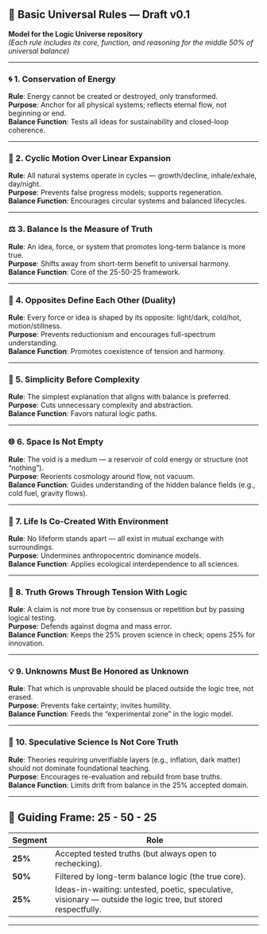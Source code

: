 ## 📜 **Basic Universal Rules — Draft v0.1**
**Model for the Logic Universe repository**  
*(Each rule includes its core, function, and reasoning for the middle 50% of universal balance)*

---

### 🌀 1. **Conservation of Energy**  
**Rule**: Energy cannot be created or destroyed, only transformed.  
**Purpose**: Anchor for all physical systems; reflects eternal flow, not beginning or end.  
**Balance Function**: Tests all ideas for sustainability and closed-loop coherence.

---

### 🔁 2. **Cyclic Motion Over Linear Expansion**  
**Rule**: All natural systems operate in cycles — growth/decline, inhale/exhale, day/night.  
**Purpose**: Prevents false progress models; supports regeneration.  
**Balance Function**: Encourages circular systems and balanced lifecycles.

---

### ⚖️ 3. **Balance Is the Measure of Truth**  
**Rule**: An idea, force, or system that promotes long-term balance is more true.  
**Purpose**: Shifts away from short-term benefit to universal harmony.  
**Balance Function**: Core of the 25-50-25 framework.

---

### 🔵 4. **Opposites Define Each Other (Duality)**  
**Rule**: Every force or idea is shaped by its opposite: light/dark, cold/hot, motion/stillness.  
**Purpose**: Prevents reductionism and encourages full-spectrum understanding.  
**Balance Function**: Promotes coexistence of tension and harmony.

---

### 🧩 5. **Simplicity Before Complexity**  
**Rule**: The simplest explanation that aligns with balance is preferred.  
**Purpose**: Cuts unnecessary complexity and abstraction.  
**Balance Function**: Favors natural logic paths.

---

### 🌐 6. **Space Is Not Empty**  
**Rule**: The void is a medium — a reservoir of cold energy or structure (not “nothing”).  
**Purpose**: Reorients cosmology around flow, not vacuum.  
**Balance Function**: Guides understanding of the hidden balance fields (e.g., cold fuel, gravity flows).

---

### 🌿 7. **Life Is Co-Created With Environment**  
**Rule**: No lifeform stands apart — all exist in mutual exchange with surroundings.  
**Purpose**: Undermines anthropocentric dominance models.  
**Balance Function**: Applies ecological interdependence to all sciences.

---

### 🧠 8. **Truth Grows Through Tension With Logic**  
**Rule**: A claim is not more true by consensus or repetition but by passing logical testing.  
**Purpose**: Defends against dogma and mass error.  
**Balance Function**: Keeps the 25% proven science in check; opens 25% for innovation.

---

### 💡 9. **Unknowns Must Be Honored as Unknown**  
**Rule**: That which is unprovable should be placed outside the logic tree, not erased.  
**Purpose**: Prevents fake certainty; invites humility.  
**Balance Function**: Feeds the “experimental zone” in the logic model.

---

### 🛑 10. **Speculative Science Is Not Core Truth**  
**Rule**: Theories requiring unverifiable layers (e.g., inflation, dark matter) should not dominate foundational teaching.  
**Purpose**: Encourages re-evaluation and rebuild from base truths.  
**Balance Function**: Limits drift from balance in the 25% accepted domain.

---

## 🔲 **Guiding Frame: 25 - 50 - 25**

| Segment | Role |
|--------|------|
| **25%** | Accepted tested truths (but always open to rechecking). |
| **50%** | Filtered by long-term balance logic (the true core). |
| **25%** | Ideas-in-waiting: untested, poetic, speculative, visionary — outside the logic tree, but stored respectfully. |

---


